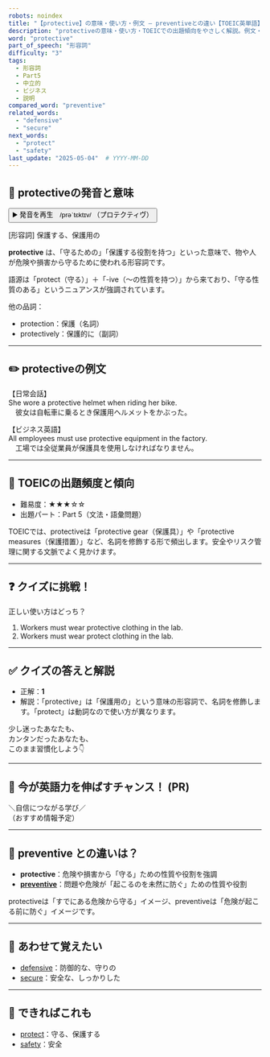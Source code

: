 ```yaml
---
robots: noindex
title: "【protective】の意味・使い方・例文 ― preventiveとの違い【TOEIC英単語】"
description: "protectiveの意味・使い方・TOEICでの出題傾向をやさしく解説。例文・クイズ付きでpreventiveとの違いもわかりやすく学べます。"
word: "protective"
part_of_speech: "形容詞"
difficulty: "3"
tags:
  - 形容詞
  - Part5
  - 中立的
  - ビジネス
  - 説明
compared_word: "preventive"
related_words:
  - "defensive"
  - "secure"
next_words:
  - "protect"
  - "safety"
last_update: "2025-05-04"  # YYYY-MM-DD
---
```


## 🔰 protectiveの発音と意味

<button class="play-audio" onclick="playTTS('protective')">
  <span class="play-audio-main">
    ▶️ 発音を再生　/prəˈtɛktɪv/
  </span>
  <span class="play-audio-sub">
    （プロテクティヴ）
  </span>
</button>

[形容詞] 保護する、保護用の

**protective** は、「守るための」「保護する役割を持つ」といった意味で、物や人が危険や損害から守るために使われる形容詞です。

語源は「protect（守る）」＋「-ive（～の性質を持つ）」から来ており、「守る性質のある」というニュアンスが強調されています。

他の品詞：  
- protection：保護（名詞）
- protectively：保護的に（副詞）

---

## ✏️ protectiveの例文

【日常会話】  
She wore a protective helmet when riding her bike.  
　彼女は自転車に乗るとき保護用ヘルメットをかぶった。

【ビジネス英語】  
All employees must use protective equipment in the factory.  
　工場では全従業員が保護具を使用しなければなりません。

---

## 🎯 TOEICの出題頻度と傾向

- 難易度：★★★☆☆
- 出題パート：Part 5（文法・語彙問題）

TOEICでは、protectiveは「protective gear（保護具）」や「protective measures（保護措置）」など、名詞を修飾する形で頻出します。安全やリスク管理に関する文脈でよく見かけます。

---

## ❓ クイズに挑戦！

正しい使い方はどっち？

1. Workers must wear protective clothing in the lab.  
2. Workers must wear protect clothing in the lab.

---

## ✅ クイズの答えと解説

- 正解：**1**
- 解説：「protective」は「保護用の」という意味の形容詞で、名詞を修飾します。「protect」は動詞なので使い方が異なります。

少し迷ったあなたも、  
カンタンだったあなたも、  
このまま習慣化しよう👇️

---

## 🚀 今が英語力を伸ばすチャンス！ (PR)

<div class="info-center">
＼自信につながる学び／<br>  
（おすすめ情報予定）
</div>

---

## 🤔  preventive との違いは？

- **protective**：危険や損害から「守る」ための性質や役割を強調
- **[preventive](/word/preventive)**：問題や危険が「起こるのを未然に防ぐ」ための性質や役割

protectiveは「すでにある危険から守る」イメージ、preventiveは「危険が起こる前に防ぐ」イメージです。

---

## 🧩 あわせて覚えたい

- [defensive](/word/defensive)：防御的な、守りの
- [secure](/word/secure)：安全な、しっかりした

---

## 📖 できればこれも

- [protect](/word/protect)：守る、保護する
- [safety](/word/safety)：安全

<!-- cvid: aid29_bid18 -->
